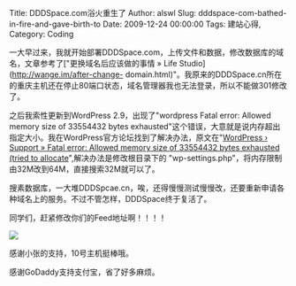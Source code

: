 Title: DDDSpace.com浴火重生了
Author: alswl
Slug: dddspace-com-bathed-in-fire-and-gave-birth-to
Date: 2009-12-24 00:00:00
Tags: 建站心得, 
Category: Coding

一大早过来，我就开始部署DDDSpace.com，上传文件和数据，修改数据库的域名，文章参考了["更换域名后应该做的事情 » Life
Studio](http://wange.im/after-change-
domain.html)"。我原来的DDDSpace.cn所在的重庆主机还在停止80端口状态，域名管理器我也无法登录，所以不能做301修改了。

之后我索性更新到WordPress 2.9，出现了"wordpress Fatal error: Allowed memory size of
33554432 bytes
exhausted"这个错误，大意就是说内存超出指定大小。我在WordPress官方论坛找到了解决办法，原文在"[WordPress › Support »
Fatal error: Allowed memory size of 33554432 bytes exhausted (tried to
allocate](http://wordpress.org/support/topic/194370?replies=16)",解决办法是修改根目录下的
"wp-settings.php"，将内存限制由32M改到64M，直接搜索32M就可以了。

搜素数据库，一大堆DDDSpcae.cn，唉，还得慢慢测试慢慢改，还要重新申请各种域名上的服务。不过不管怎样，DDDSpace终于复活了。

同学们，赶紧修改你们的Feed地址啊！！！！

![](http://upload-log4d.qiniudn.com/2009/12/phoenix.jpg)

感谢小张的支持，10号主机挺棒哦。

感谢GoDaddy支持支付宝，省了好多麻烦。

